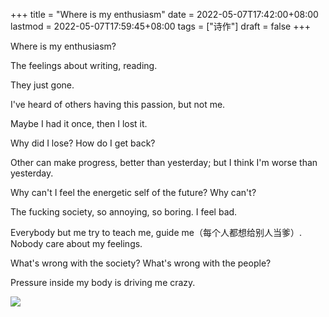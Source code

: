 +++
title = "Where is my enthusiasm"
date = 2022-05-07T17:42:00+08:00
lastmod = 2022-05-07T17:59:45+08:00
tags = ["诗作"]
draft = false
+++

Where is my enthusiasm?

The feelings about writing, reading.

They just gone.

I've heard of others having this passion, but not me.

Maybe I had it once, then I lost it.

Why did I lose? How do I get back?

Other can make progress, better than yesterday; but I think I'm worse than yesterday.

Why can't I feel the energetic self of the future? Why can't?

The fucking society, so annoying, so boring. I feel bad.

Everybody but me try to teach me, guide me（每个人都想给别人当爹）. Nobody care about my feelings.

What's wrong with the society? What's wrong with the people?

Pressure inside my body is driving me crazy.

![](https://images.yidajiabei.xyz/photo/2022-05-07.jpg "")